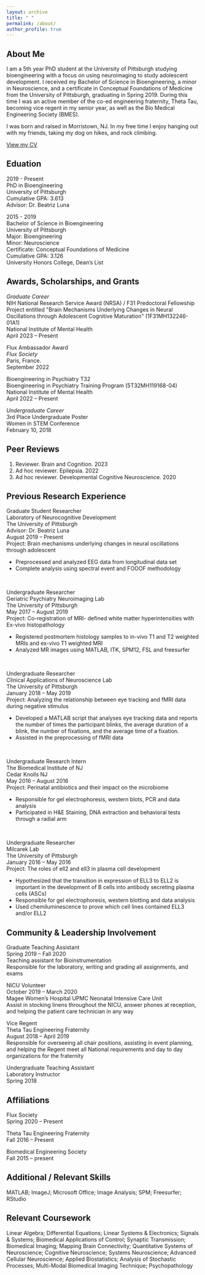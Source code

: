 ```yaml
---
layout: archive
title: " "
permalink: /about/
author_profile: true
---
```


## About Me
I am a 5th year PhD student at the University of Pittsburgh studying bioengineering with a focus on using neuroimaging to study adolescent development. I received my Bachelor of Science in Bioengineering, a minor in Neuroscience, and a certificate in Conceptual Foundations of Medicine from the University of Pittsburgh,  graduating in Spring 2019. During this time I was an active member of the co-ed engineering fraternity, Theta Tau, becoming vice regent in my senior year, as well as the Bio Medical Engineering Society (BMES).

I was born and raised in Morristown, NJ. In my free time I enjoy hanging out with my friends, taking my dog on hikes, and rock climbing.

[View my CV](https://shanemckeon.github.io/files/McKeon_CV.pdf)

## Eduation
2019  - Present  
PhD in Bioengineering  
University of Pittsburgh  
Cumulative GPA: 3.613  
Advisor: Dr. Beatriz Luna  

2015 - 2019  
Bachelor of Science in Bioengineering  
University of Pittsburgh  
Major: Bioengineering  
Minor: Neuroscience  
Certificate: Conceptual Foundations of Medicine  
Cumulative GPA: 3.126  
University Honors College, Dean’s List

## Awards, Scholarships, and Grants

*Graduate Career*  
NIH National Research Service Award (NRSA) / F31 Predoctoral Fellowship  
Project entitled "Brain Mechanisms Underlying Changes in Neural Oscillations through Adolescent Cognitive Maturation" (1F31MH132246-01A1)  
National Institute of Mental Health  
April 2023 – Present

Flux Ambassador Award  
*Flux Society*  
Paris, France.  
September 2022

Bioengineering in Psychiatry T32  
Bioengineering in Psychiatry Training Program (5T32MH119168-04)  
National Institute of Mental Health  
April 2022 – Present

*Undergraduate Career*  
3rd Place Undergraduate Poster  
Women in STEM Conference  
February 10, 2018

## Peer Reviews 

1. Reviewer. Brain and Cognition. 2023
2. Ad hoc reviewer. Epilepsia. 2022
3. Ad hoc reviewer. Developmental Cognitive Neuroscience. 2020

## Previous Research Experience

Graduate Student Researcher  
Laboratory of Neurocognitive Development  
The University of Pittsburgh  
Advisor: Dr. Beatriz Luna  
August 2019 – Present  
Project: Brain mechanisms underlying changes in neural oscillations through adolescent
- Preprocessed and analyzed EEG data from longitudinal data set
- Complete analysis using spectral event and FOOOF methodology

&nbsp;&nbsp;

Undergraduate Researcher  
Geriatric Psychiatry Neuroimaging Lab  
The University of Pittsburgh  
May 2017 – August 2019  
Project: Co-registration of MRI- defined white matter hyperintensities with Ex-vivo histopathology  
- Registered postmortem histology samples to in-vivo T1 and T2 weighted MRIs and ex-vivo T1 weighted MRI
- Analyzed MR images using MATLAB, ITK, SPM12, FSL and freesurfer

&nbsp;&nbsp;

Undergraduate Researcher  
Clinical Applications of Neuroscience Lab  
The University of Pittsburgh  
January 2018 – May 2019  
Project: Analyzing the relationship between eye tracking and fMRI data during negative stimulus
- Developed a MATLAB script that analyses eye tracking data and reports the number of times the participant blinks, the average duration of a blink, the number of fixations, and the average time of a fixation.
- Assisted in the preprocessing of fMRI data

&nbsp;&nbsp;

Undergraduate Research Intern  
The Biomedical Institute of NJ  
Cedar Knolls NJ  
May 2016 – August 2016  
Project: Perinatal antibiotics and their impact on the microbiome
- Responsible for gel electrophoresis, western blots, PCR and data analysis
- Participated in H&E Staining, DNA extraction and behavioral tests through a radial arm

&nbsp;&nbsp;

Undergraduate Researcher           
Milcarek Lab  
The University of Pittsburgh  
January 2016 – May 2016  
Project: The roles of ell2 and ell3 in plasma cell development
- Hypothesized that the transition in expression of ELL3 to ELL2 is important in the development of B cells into antibody secreting plasma cells (ASCs)
- Responsible for gel electrophoresis, western blotting and data analysis
- Used chemiluminescence to prove which cell lines contained ELL3 and/or ELL2

## Community & Leadership Involvement

Graduate Teaching Assistant  
Spring 2019 – Fall 2020  
Teaching assistant for Bioinstrumentation  
Responsible for the laboratory, writing and grading all assignments, and exams  

NICU Volunteer                        
October 2019 – March 2020  
Magee Women’s Hospital UPMC Neonatal Intensive Care Unit  
Assist in stocking linens throughout the NICU, answer phones at reception, and helping the patient care technician in any way  

Vice Regent  
Theta Tau Engineering Fraternity  
August 2018 – April 2019  
Responsible for overseeing all chair positions, assisting in event planning, and helping the Regent meet all National requirements and day to day organizations for the fraternity

Undergraduate Teaching Assistant   
Laboratory Instructor  
Spring 2018

## Affiliations 

Flux Society  
Spring 2020 – Present

Theta Tau Engineering Fraternity  
Fall 2016 – Present 

Biomedical Engineering Society  
Fall 2015 – present

## Additional / Relevant Skills

MATLAB; ImageJ; Microsoft Office; Image Analysis; SPM; Freesurfer; RStudio

## Relevant Coursework
Linear Algebra; Differential Equations; Linear Systems & Electronics; Signals & Systems; Biomedical Applications of Control; Synaptic Transmission; Biomedical Imaging; Mapping Brain Connectivity; Quantitative Systems of Neuroscience; Cognitive Neuroscience; Systems Neuroscience; Advanced Cellular Neuroscience; Applied Biostatistics; Analysis of Stochastic Processes; Multi-Modal Biomedical Imaging Technique; Psychopathology
